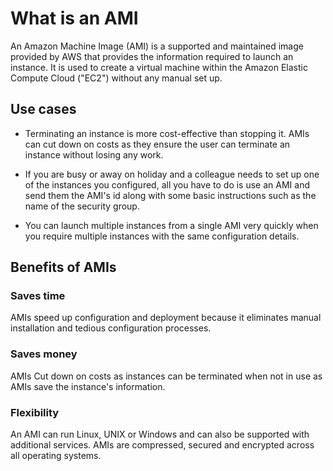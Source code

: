 # What is an AMI

An Amazon Machine Image (AMI) is a supported and maintained image provided by AWS that provides the information required to launch an instance. It is used to create a virtual machine within the Amazon Elastic Compute Cloud ("EC2") without any manual set up.

## Use cases

* Terminating an instance is more cost-effective than stopping it. AMIs can cut down on costs as they ensure the user can terminate an instance without losing any work.

* If you are busy or away on holiday and a colleague needs to set up one of the instances you configured, all you have to do is use an AMI and send them the AMI's id along with some basic instructions such as the name of the security group.  

* You can launch multiple instances from a single AMI very quickly when you require multiple instances with the same configuration details.

## Benefits of AMIs

### Saves time

AMIs speed up configuration and deployment because it eliminates manual installation and tedious configuration processes.

### Saves money

AMIs Cut down on costs as instances can be terminated when not in use as AMIs save the instance's information.

### Flexibility

An AMI can run Linux, UNIX or Windows and can also be supported with additional services. AMIs are compressed, secured and encrypted across all operating systems. 